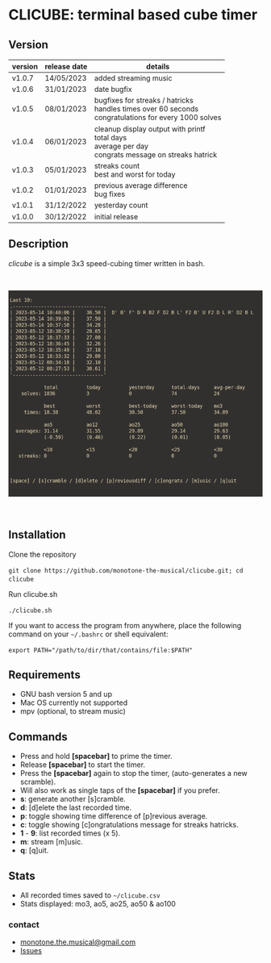 # CLICUBE: terminal based cube timer

## Version

| version | release date | details                                 |
| ------- | ------------ | --------------------------------------- |
| v1.0.7  | 14/05/2023   | added streaming music                   |
| v1.0.6  | 31/01/2023   | date bugfix                             |
| v1.0.5  | 08/01/2023   | bugfixes for streaks / hatricks <br> handles times over 60 seconds <br> congratulations for every 1000 solves |
| v1.0.4  | 06/01/2023   | cleanup display output with printf <br> total days <br> average per day <br> congrats message on streaks hatrick |
| v1.0.3  | 05/01/2023   | streaks count <br> best and worst for today |
| v1.0.2  | 01/01/2023   | previous average difference <br> bug fixes  |
| v1.0.1  | 31/12/2022   | yesterday count                         |
| v1.0.0  | 30/12/2022   | initial release                         |

## Description

_clicube_ is a simple 3x3 speed-cubing timer written in bash.

<br>

![](./screenshot1.png)

<br>

## Installation

Clone the repository

`git clone https://github.com/monotone-the-musical/clicube.git; cd clicube`

Run clicube.sh

`./clicube.sh`

If you want to access the program from anywhere, place the following command on your `~/.bashrc` or shell equivalent:

`export PATH="/path/to/dir/that/contains/file:$PATH"`

## Requirements

- GNU bash version 5 and up
- Mac OS currently not supported
- mpv (optional, to stream music)

## Commands

- Press and hold **[spacebar]** to prime the timer.
- Release **[spacebar]** to start the timer.
- Press the **[spacebar]** again to stop the timer, (auto-generates a new scramble).
- Will also work as single taps of the **[spacebar]** if you prefer.
- **s**: generate another \[s\]cramble.
- **d**: \[d\]elete the last recorded time.
- **p**: toggle showing time difference of \[p\]revious average.
- **c**: toggle showing \[c\]ongratulations message for streaks hatricks.
- **1** - **9**: list recorded times (x 5).
- **m**: stream \[m\]usic.
- **q**: \[q\]uit.

## Stats

- All recorded times saved to `~/clicube.csv`
- Stats displayed: mo3, ao5, ao25, ao50 & ao100

### contact

- monotone.the.musical@gmail.com
- [Issues](https://github.com/monotone-the-musical/clicube/issues)

